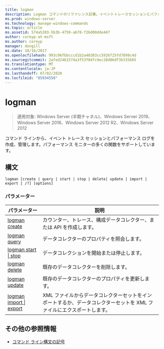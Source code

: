 ```yaml
---
title: logman
description: Logman コマンドのリファレンス記事。イベントトレースセッションとパフォーマンスログを作成して管理し、コマンドラインからのパフォーマンスモニターの多くの機能をサポートします。
ms.prod: windows-server
ms.technology: manage-windows-commands
ms.topic: article
ms.assetid: 574a5203-5b3b-4759-a678-f26d00dde447
author: coreyp-at-msft
ms.author: coreyp
manager: dongill
ms.date: 10/16/2017
ms.openlocfilehash: 993c96fbbcccd1b2a48303cc5926f25fd7899c4d
ms.sourcegitcommit: 2afed2461574a3f53f84fc9ec28d86df3b335685
ms.translationtype: MT
ms.contentlocale: ja-JP
ms.lasthandoff: 07/02/2020
ms.locfileid: "85934558"
---
```

# <a name="logman"></a>logman

> 適用対象: Windows Server (半期チャネル)、Windows Server 2019、Windows Server 2016、Windows Server 2012 R2、Windows Server 2012

コマンド ラインから、イベント トレース セッションとパフォーマンス ログを作成、管理します。パフォーマンス モニターの多くの関数をサポートしています。

## <a name="syntax"></a>構文

```
logman [create | query | start | stop | delete| update | import | export | /?] [options]
```

### <a name="parameters"></a>パラメーター

| パラメーター | 説明 |
| --------- | ----------- |
| [logman create](logman-create.md) | カウンター、トレース、構成データコレクター、または API を作成します。 |
| [logman query](logman-query.md) | データコレクターのプロパティを照会します。 |
| [logman start &#124; stop](logman-start-stop.md) | データコレクションを開始または停止します。 |
| [logman delete](logman-delete.md) | 既存のデータコレクターを削除します。 |
| [logman update](logman-update.md) | 既存のデータコレクターのプロパティを更新します。 |
| [logman import &#124; export](logman-import-export.md) | XML ファイルからデータコレクターセットをインポートするか、データコレクターセットを XML ファイルにエクスポートします。 |

## <a name="additional-references"></a>その他の参照情報

- [コマンド ライン構文の記号](command-line-syntax-key.md)